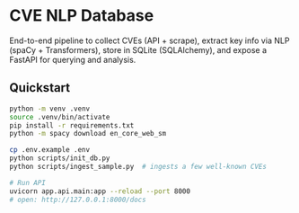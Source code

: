 # CVE NLP Database

End-to-end pipeline to collect CVEs (API + scrape), extract key info via NLP (spaCy + Transformers),
store in SQLite (SQLAlchemy), and expose a FastAPI for querying and analysis.

## Quickstart

```bash
python -m venv .venv
source .venv/bin/activate
pip install -r requirements.txt
python -m spacy download en_core_web_sm

cp .env.example .env
python scripts/init_db.py
python scripts/ingest_sample.py  # ingests a few well-known CVEs

# Run API
uvicorn app.api.main:app --reload --port 8000
# open: http://127.0.0.1:8000/docs